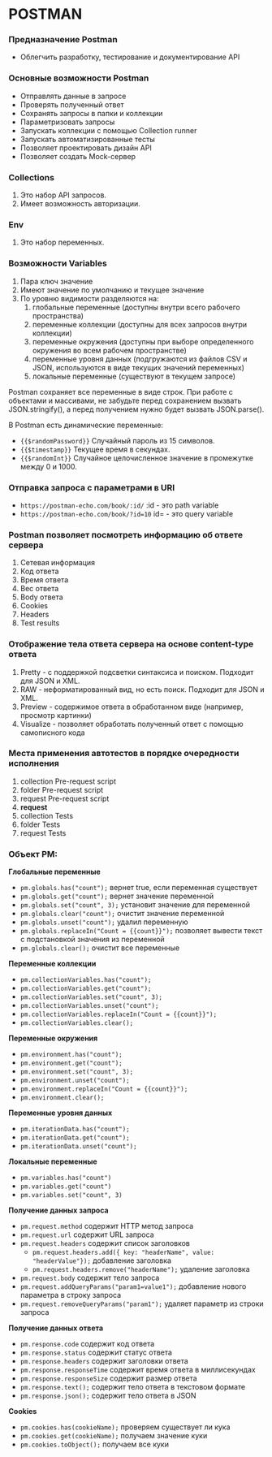# POSTMAN

### Предназначение Postman
- Облегчить разработку, тестирование и документирование API

### Основные возможности Postman
- Отправлять данные в запросе
- Проверять полученный ответ
- Сохранять запросы в папки и коллекции
- Параметризовать запросы
- Запускать коллекции с помощью Collection runner
- Запускать автоматизированные тесты 
- Позволяет проектировать дизайн API
- Позволяет создать Mock-сервер

### Collections
1. Это набор API запросов.
2. Имеет возможность авторизации.

### Env
1. Это набор переменных.

### Возможности Variables
1. Пара ключ значение
2. Имеют значение по умолчанию и текущее значение 
3. По уровню видимости разделяются на:
   1. глобальные переменные (доступны внутри всего рабочего пространства)
   2. переменные коллекции (доступны для всех запросов внутри коллекции)
   3. переменные окружения (доступны при выборе определенного окружения во всем рабочем пространстве)
   4. переменные уровня данных (подгружаются из файлов CSV и JSON, используются в виде текущих значений переменных)
   5. локальные переменные (существуют в текущем запросе)

Postman сохраняет все переменные в виде строк. 
При работе с объектами и массивами, не забудьте перед сохранением 
вызвать JSON.stringify(), а перед получением нужно будет вызвать JSON.parse().

В Postman есть динамические переменные:
- `{{$randomPassword}}` Случайный пароль из 15 символов.
- `{{$timestamp}}` Текущее время в секундах.
- `{{$randomInt}}` Случайное целочисленное значение в промежутке между 0 и 1000.

### Отправка запроса с параметрами в URI
- `https://postman-echo.com/book/:id/` :id - это path variable
- `https://postman-echo.com/book/?id=10` id= - это query variable

### Postman позволяет посмотреть информацию об ответе сервера
1. Сетевая информация
2. Код ответа
3. Время ответа
4. Вес ответа
5. Body ответа
6. Cookies
7. Headers
8. Test results

### Отображение тела ответа сервера на основе content-type ответа
1. Pretty - с поддержкой подсветки синтаксиса и поиском. Подходит для JSON и XML.
2. RAW - неформатированный вид, но есть поиск. Подходит для JSON и XML.
3. Preview - содержимое ответа в обработанном виде (например, просмотр картинки)
4. Visualize - позволяет обработать полученный ответ с помощью самописного кода

### Места применения автотестов в порядке очередности исполнения
1. collection Pre-request script
2. folder Pre-request script
3. request Pre-request script
4. **request**
5. collection Tests
6. folder Tests
7. request Tests

### Объект PM: 
**Глобальные переменные**
- `pm.globals.has("count");` вернет true, если переменная существует
- `pm.globals.get("count");` вернет значение переменной
- `pm.globals.set("count", 3);` установит значение для переменной
- `pm.globals.clear("count");` очистит значение переменной
- `pm.globals.unset("count");` удалил переменную
- `pm.globals.replaceIn("Count = {{count}}");` позволяет вывести текст с подстановкой значения из переменной
- `pm.globals.clear();` очистит все переменные

**Переменные коллекции**
- `pm.collectionVariables.has("count");`
- `pm.collectionVariables.get("count");`
- `pm.collectionVariables.set("count", 3);`
- `pm.collectionVariables.unset("count");`
- `pm.collectionVariables.replaceIn("Count = {{count}}");`
- `pm.collectionVariables.clear();`

**Переменные окружения**
- `pm.environment.has("count");`
- `pm.environment.get("count");`
- `pm.environment.set("count", 3);`
- `pm.environment.unset("count");`
- `pm.environment.replaceIn("Count = {{count}}");`
- `pm.environment.clear();`

**Переменные уровня данных**
- `pm.iterationData.has("count");`
- `pm.iterationData.get("count");`
- `pm.iterationData.unset("count");`

**Локальные переменные**
- `pm.variables.has("count")`
- `pm.variables.get("count")`
- `pm.variables.set("count", 3)`

**Получение данных запроса**
- `pm.request.method` содержит HTTP метод запроса
- `pm.request.url` содержит URL запроса
- `pm.request.headers` содержит список заголовков
  - `pm.request.headers.add({ key: "headerName", value: "headerValue"});` добавление заголовка
  - `pm.request.headers.remove("headerName");` удаление заголовка
- `pm.request.body` содержит тело запроса
- `pm.request.addQueryParams("param1=value1");` добавление нового параметра в строку запроса
- `pm.request.removeQueryParams("param1");` удаляет параметр из строки запроса

**Получение данных ответа**
- `pm.response.code` содержит код ответа
- `pm.response.status` содержит статус ответа
- `pm.response.headers` содержит заголовки ответа
- `pm.response.responseTime` содержит время ответа в миллисекундах
- `pm.response.responseSize` содержит размер ответа
- `pm.response.text();` содержит тело ответа в текстовом формате
- `pm.response.json();` содержит тело ответа в JSON

**Cookies**
- `pm.cookies.has(cookieName);` проверяем существует ли кука
- `pm.cookies.get(cookieName);` получаем значение куки
- `pm.cookies.toObject();` получаем все куки